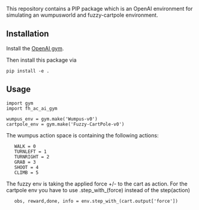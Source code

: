 This repository contains a PIP package which is an OpenAI environment for
simulating an wumpusworld and fuzzy-cartpole environment.


## Installation

Install the [OpenAI gym](https://gym.openai.com/docs/).

Then install this package via

```
pip install -e .
```

## Usage

```
import gym
import fh_ac_ai_gym

wumpus_env = gym.make('Wumpus-v0')
cartpole_env = gym.make('Fuzzy-CartPole-v0')
```


The wumpus action space is containing the following actions:

```
   WALK = 0
   TURNLEFT = 1
   TURNRIGHT = 2
   GRAB = 3
   SHOOT = 4
   CLIMB = 5
```

The fuzzy env is taking the applied force +/- to the cart as action.
For the cartpole env you have to use .step_with_(force) instead of the step(action)


```
   obs, reward,done, info = env.step_with_(cart.output['force'])
```

